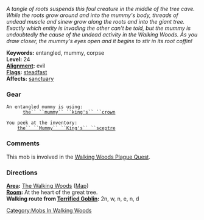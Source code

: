 *A tangle of roots suspends this foul creature in the middle of the tree
cave. While the roots grow around and into the mummy's body, threads of
undead muscle and sinew grow along the roots and into the giant tree.
Exactly which entity is invading the other can't be told, but the mummy
is undoubtedly the cause of the undead activity in the Walking Woods. As
you draw closer, the mummy's eyes open and it begins to stir in its root
coffin!*

**Keywords:** entangled, mummy, corpse  
**Level:** 24  
**[Alignment](Alignment "wikilink"):** evil  
**[Flags](:Category:Mob_Types.md "wikilink"):**
[steadfast](Sentinel_Mobs.md "wikilink")  
**Affects:** [sanctuary](Sanctuary.md "wikilink")  

### Gear

`An entangled mummy is using:`  
<worn on head>`      `[`the`` ``mummy`` ``king's`` ``crown`](Mummy_King's_Crown.md "wikilink")

`You peek at the inventory:`  
`    `[`the`` ``Mummy`` ``King's`` ``sceptre`](Mummy_King's_Sceptre.md "wikilink")

### Comments

This mob is involved in the [Walking Woods Plague
Quest](Walking_Woods_Plague_Quest "wikilink").

### Directions

**[Area](:Category:Areas.md "wikilink"):** [The Walking
Woods](:Category:Walking_Woods.md "wikilink")
([Map](Walking_Woods_Map.md "wikilink"))  
**[Room](:Category:Rooms.md "wikilink"):** At the heart of the great
tree.  
**Walking route from [Terrified Goblin](Terrified_Goblin "wikilink"):**
2n, w, n, e, n, d

[Category:Mobs In Walking
Woods](Category:Mobs_In_Walking_Woods "wikilink")

